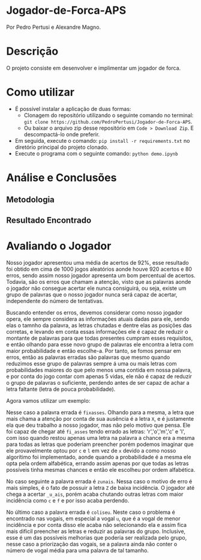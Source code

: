 # Jogador-de-Forca-APS
Por Pedro Pertusi e Alexandre Magno. 

# Descrição
O projeto consiste em desenvolver e implimentar um jogador de forca.

# Como utilizar
* É possível instalar a aplicação de duas formas:
  - Clonagem do repositório utilizando o seguinte comando no terminal: `git clone https://github.com/PedroPertusi/Jogador-de-Forca-APS`.
  - Ou baixar o arquivo zip desse repositório em `Code > Download Zip`. E descompactá-lo onde preferir.
* Em seguida, execute o comando: `pip install -r requirements.txt` no diretório principal do projeto clonado.
* Execute o programa com o seguinte comando: `python demo.ipynb`

# Análise e Conclusões
## Metodologia

## Resultado Encontrado

## 


# Avaliando o Jogador
Nosso jogador apresentou uma média de acertos de 92%, esse resultado foi obtido em cima de 1000 jogos aleatórios aonde houve 920 acertos e 80 erros, sendo assim nosso jogador apresenta um bom percentual de acertos. Todavia, são os erros que chamam a atenção, visto que as palavras aonde o jogador não consegue acertar ele nunca consiguirá, ou seja, existe um grupo de palavras que o nosso jogador nunca será capaz de acertar, independente do número de tentativas. 

Buscando entender os erros, devemos considerar como nosso jogador opera, ele sempre considera as informações atuais dadas para ele, sendo elas o tamnho da palavra, as letras chutadas e dentre elas as posições das corretas, e levando em conta essas informações ele é capaz de reduzir o montante de palavras para que todas presentes cumpram esses requisitos, e então olhando para esse novo grupo de palavras ele encontra a letra com maior probabilidade e então escolhe-a. Por tanto, se fomos pensar em erros, então as palavras erradas são palavras que mesmo quando reduzimos esse grupo de palavras sempre á uma ou mais letras com probabilidades maiores do que pelo menos uma contida em nossa palavra, e por conta do jogo contar com apenas 5 vidas, ele não é capaz de reduzir o grupo de palavras o suficiente, perdendo antes de ser capaz de achar a letra faltante (letra de pouca probabilidade).

Agora vamos utilizar um exemplo:

Nesse caso a palavra errada é `fixasses`.
Olhando para a mesma, a letra que mais chama a atenção por conta de sua ausência é a letra `X`, e é justamente ela que deu trabalho a nosso jogador, mas não pelo motivo que pensa. Ele foi capaz de chegar até `fi_asses` tendo errado as letras: 'r','o','m','c' e 'l', com isso quando restou apenas uma letra na palavra a chance era a mesma para todas as letras que poderiam preencher porém podemos imaginar que ele provavelmente optou por `c` e `l` em vez de `x` devido a como nosso algorítimo foi implementado, aonde quando a probabilidade é a mesma ele opta pela ordem alfabética, errando assim apenas por que todas as letras possíveis tinha mesmas chances e então ele escolheu por ordem alfabética.

No caso seguinte a palavra errada é `zunais`.
Nessa caso o motivo de erro é mais simples, é o fato de possuir a letra `Z` de baixa incidência. O jogador até chega a acertar `_u_ais`, porém acaba chutando outras letras com maior incidência como `c` e `f` e por isso acaba perdendo.

No último caso a palavra errada é `coliseu`.
Neste caso o problema é encontrado nas vogais, em especial a vogal `u`, que é a vogal de menor incidência e por conta disso ele acaba não selecionando ela e assim fica mais dificil preencher as letras e reduzir as palavras do grupo. Inclusive, esse é um das possíveis melhorias que poderia ser realizada pelo grupo, nesse caso a priorização das vogais, se a palavra ainda não conter o número de vogal média para uma palavra de tal tamanho.